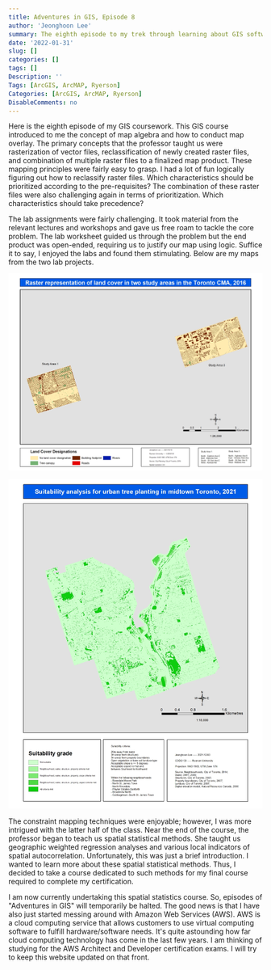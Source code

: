 ```yaml
---
title: Adventures in GIS, Episode 8
author: 'Jeonghoon Lee'
summary: The eighth episode to my trek through learning about GIS software
date: '2022-01-31'
slug: []
categories: []
tags: []
Description: ''
Tags: [ArcGIS, ArcMAP, Ryerson]
Categories: [ArcGIS, ArcMAP, Ryerson]
DisableComments: no
---
```


Here is the eighth episode of my GIS coursework. This GIS course introduced to me the concept of map algebra and how to conduct map overlay. The primary concepts that the professor taught us were rasterization of vector files, reclassification of newly created raster files, and combination of multiple raster files to a finalized map product. These mapping principles were fairly easy to grasp. I had a lot of fun logically figuring out how to reclassify raster files. Which characteristics should be prioritized according to the pre-requisites? The combination of these raster files were also challenging again in terms of prioritization. Which characteristics should take precedence?

The lab assignments were fairly challenging. It took material from the relevant lectures and workshops and gave us free roam to tackle the core problem. The lab worksheet guided us through the problem but the end product was open-ended, requiring us to justify our map using logic. Suffice it to say, I enjoyed the labs and found them stimulating. Below are my maps from the two lab projects.

![Raster land cover map](images/LeeJeonghoon_Lab1_Raster.jpg)

![Suitability analysis map](images/LeeJeonghoon_Lab2_Q7.jpg)

The constraint mapping techniques were enjoyable; however, I was more intrigued with the latter half of the class. Near the end of the course, the professor began to teach us spatial statistical methods. She taught us geographic weighted regression analyses and various local indicators of spatial autocorrelation. Unfortunately, this was just a brief introduction. I wanted to learn more about these spatial statistical methods. Thus, I decided to take a course dedicated to such methods for my final course required to complete my certification.

I am now currently undertaking this spatial statistics course. So, episodes of "Adventures in GIS" will temporarily be halted. The good news is that I have also just started messing around with Amazon Web Services (AWS). AWS is a cloud computing service that allows customers to use virtual computing software to fulfill hardware/software needs. It's quite astounding how far cloud computing technology has come in the last few years. I am thinking of studying for the AWS Architect and Developer certification exams. I will try to keep this website updated on that front.